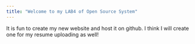 ```yaml
---
title: "Welcome to my LAB4 of Open Source System"
---
```


It is fun to create my new website and host it on github. I think I will create one for my resume uploading as well!
